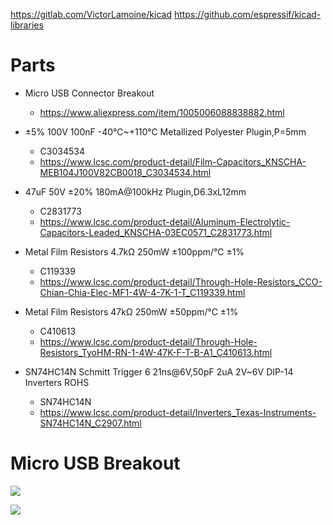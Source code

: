 https://gitlab.com/VictorLamoine/kicad
https://github.com/espressif/kicad-libraries


# Parts

* Micro USB Connector Breakout 

  - https://www.aliexpress.com/item/1005006088838882.html

* ±5% 100V 100nF -40℃~+110℃ Metallized Polyester Plugin,P=5mm

    - C3034534
    - https://www.lcsc.com/product-detail/Film-Capacitors_KNSCHA-MEB104J100V82CB0018_C3034534.html

* 47uF 50V ±20% 180mA@100kHz Plugin,D6.3xL12mm 

    - C2831773
    - https://www.lcsc.com/product-detail/Aluminum-Electrolytic-Capacitors-Leaded_KNSCHA-03EC0571_C2831773.html

* Metal Film Resistors 4.7kΩ 250mW ±100ppm/℃ ±1%
    - C119339
    - https://www.lcsc.com/product-detail/Through-Hole-Resistors_CCO-Chian-Chia-Elec-MF1-4W-4-7K-1-T_C119339.html

* Metal Film Resistors 47kΩ 250mW ±50ppm/℃ ±1%

    - C410613
    - https://www.lcsc.com/product-detail/Through-Hole-Resistors_TyoHM-RN-1-4W-47K-F-T-B-A1_C410613.html

* SN74HC14N Schmitt Trigger 6 21ns@6V,50pF 2uA 2V~6V DIP-14 Inverters ROHS

    - SN74HC14N
    - https://www.lcsc.com/product-detail/Inverters_Texas-Instruments-SN74HC14N_C2907.html


# Micro USB Breakout

![](./touchdro-board/touchdro-board/MicroUSB-Breakout/micro-usb-breakout.png)

![]([./touchdro-board/touchdro-board/MicroUSB-Breakout/micro-usb-breakout.png](https://github.com/petmakris/touchdro/blob/main/touchdro-board/MicroUSB-Breakout/micro-usb-breakout.png))

